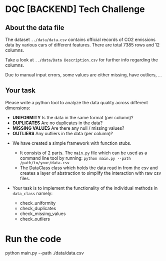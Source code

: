 # DQC [BACKEND] Tech Challenge

## About the data file

The dataset `../data/data.csv` contains official records of CO2 emissions data by various cars of different features.
There are total 7385 rows and 12 columns.

Take a look at `../data/Data Description.csv` for further info regarding the columns.

Due to manual input errors, some values are either missing, have outliers, ...

## Your task

Please write a python tool to analyze the data quality across different dimensions:

- **UNIFORMITY** Is the data in the same format (per column)?
- **DUPLICATES** Are no duplicates in the data?
- **MISSING VALUES** Are there any null / missing values?
- **OUTLIERS** Any outliers in the data (per column)?

* We have created a simple framework with function stubs.

  - It consists of 2 parts. The `main.py` file which can be used as a command line
    tool by running: `python main.py --path /path/to/your/data.csv`
  - The DataClass class which holds the data read in from the csv and creates a layer of
    abstraction to simplify the interaction with raw csv files.

* Your task is to implement the functionality of the individual methods in `data_class` namely:
  - check_uniformity
  - check_duplicates
  - check_missing_values
  - check_outliers

# Run the code
python main.py --path ./data/data.csv
